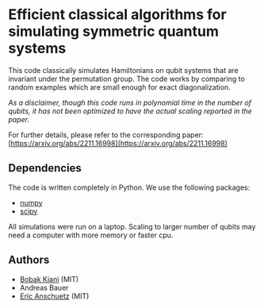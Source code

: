 
# Efficient classical algorithms for simulating symmetric quantum systems

This code classically simulates Hamiltonians on qubit systems that are invariant under the permutation group. The code works by comparing to random examples which are small enough for exact diagonalization. 

*As a disclaimer, though this code runs in polynomial time in the number of qubits, it has not been optimized to have the actual scaling reported in the paper.* 

For further details, please refer to the corresponding paper: [https://arxiv.org/abs/2211.16998](https://arxiv.org/abs/2211.16998)

## Dependencies
The code is written completely in Python. We use the following packages:
* [numpy](https://numpy.org/)
* [scipy](https://scipy.org/)

All simulations were run on a laptop. Scaling to larger number of qubits may need a computer with more memory or faster cpu.

## Authors

* [Bobak Kiani](https://github.com/bkiani) (MIT) 
* Andreas Bauer
* [Eric Anschuetz](https://github.com/eanschuetz) (MIT)
